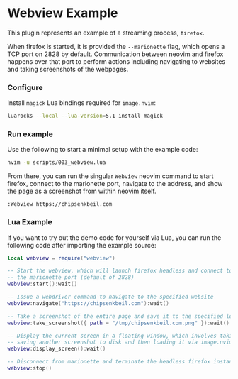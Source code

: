 # Webview Example

This plugin represents an example of a streaming process, `firefox`.

When firefox is started, it is provided the `--marionette` flag, which opens a
TCP port on 2828 by default. Communication between neovim and firefox happens
over that port to perform actions including navigating to websites and taking
screenshots of the webpages.

### Configure

Install `magick` Lua bindings required for `image.nvim`:

```sh
luarocks --local --lua-version=5.1 install magick
```

### Run example

Use the following to start a minimal setup with the example code:

```sh
nvim -u scripts/003_webview.lua
```

From there, you can run the singular `Webview` neovim command to start firefox,
connect to the marionette port, navigate to the address, and show the page as a
screenshot from within neovim itself.

```vim
:Webview https://chipsenkbeil.com
```

### Lua Example

If you want to try out the demo code for yourself via Lua, you can run the
following code after importing the example source:

```lua
local webview = require("webview")

-- Start the webview, which will launch firefox headless and connect to
-- the marionette port (default of 2828)
webview:start():wait()

-- Issue a webdriver command to navigate to the specified website
webview:navigate("https://chipsenkbeil.com"):wait()

-- Take a screenshot of the entire page and save it to the specified location
webview:take_screenshot({ path = "/tmp/chipsenkbeil.com.png" }):wait()

-- Display the current screen in a floating window, which involves taking and
-- saving another screenshot to disk and then loading it via image.nvim
webview:display_screen():wait()

-- Disconnect from marionette and terminate the headless firefox instance
webview:stop()
```
